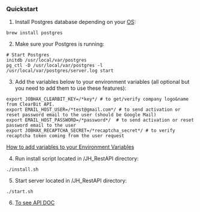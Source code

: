### Quickstart

1. Install Postgres database depending on your [OS](https://www.postgresql.org/download/):
```
brew install postgres
```

2. Make sure your Postgres is running:
```
# Start Postgres
initdb /usr/local/var/postgres
pg_ctl -D /usr/local/var/postgres -l /usr/local/var/postgres/server.log start
```

3. Add the variables below to your environment variables (all optional but you need to add them to use these features):
```
export JOBHAX_CLEARBIT_KEY=/*key*/ # to get/verify company logo&name from ClearBit API.
export EMAIL_HOST_USER=/*test@gmail.com*/ # to send activation or reset password email to the user (should be Google Mail)
export EMAIL_HOST_PASSWORD=/*password*/  # to send activation or reset password email to the user
export JOBHAX_RECAPTCHA_SECRET=/*recaptcha_secret*/ # to verify recaptcha token coming from the user request
```
[How to add variables to your Environment Variables](https://medium.com/@himanshuagarwal1395/setting-up-environment-variables-in-macos-sierra-f5978369b255)

4. Run install script located in /JH_RestAPI directory:
```
./install.sh
```

5. Start server located in /JH_RestAPI directory:
```
./start.sh
```

6. [To see API DOC](/apidoc.md)
